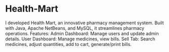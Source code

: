 # Health-Mart
I developed Health Mart, an innovative pharmacy management system. Built with Java, Apache NetBeans, and MySQL, it streamlines pharmacy operations.  Features:  Admin Dashboard: Manage users and update admin details. User Dashboard: Manage medicines, view bills. Sell Tab: Search medicines, adjust quantities, add to cart, generate/print bills.

